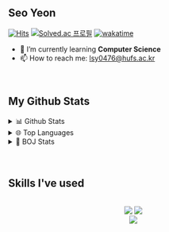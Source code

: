 ## Seo Yeon 
[![Hits](https://hits.seeyoufarm.com/api/count/incr/badge.svg?url=https%3A%2F%2Fgithub.com%2Fyiseoffline&count_bg=%2333B700&title_bg=%23555555&icon=github.svg&icon_color=%23E7E7E7&title=visits&edge_flat=false)](https://hits.seeyoufarm.com)
[![Solved.ac
프로필](http://mazassumnida.wtf/api/mini/generate_badge?boj=lsy0476)](https://solved.ac/profile/lsy0476)
[![wakatime](https://wakatime.com/badge/user/018e5477-a400-4362-8752-3b2ff7159423.svg)](https://wakatime.com/@018e5477-a400-4362-8752-3b2ff7159423)
<br/>

- 🌱 I’m currently learning **Computer Science**
- 📫 How to reach me: lsy0476@hufs.ac.kr
<br/>

## My Github Stats
<details>
<summary>📊 Github Stats</summary>
  <br/>
  <div align="center">
    <a href="https://github.com/bi-sz/github-readme-stats">
      <img src="https://github-readme-stats.vercel.app/api/?username=yiseoffline&show_icons=true&title_color=fff&icon_color=79ff97&text_color=9f9f9f&bg_color=151515" alt="Seo Yeon's GitHub stats" />
    </a>
  </div>
  </div>
  <div align="center">
    <a href="https://github.com/anuraghazra/github-readme-stats">
      <img src="[![Seo Yeon 님의 wakatime 통계](https://github-readme-stats.vercel.app/api/wakatime?username=yiseoffline&layout=compact)](https://github.com/anuraghazra/github-readme-stats)" />
    </a>
  </div>
  
</details>


<details>
<summary>🌐 Top Languages</summary>
  <br/>
  <div align="center">
    <a href="https://github.com/bi-sz/github-readme-stats">
      <img src="https://github-readme-stats.vercel.app/api/top-langs/?username=yiseoffline&layout=compact" alt="Top Langs" />
    </a>
  </div>
</details>

<details> 
<summary> 🥈 BOJ Stats</summary>
 <div align = "center">
  
   [![Solved.ac 프로필](http://mazassumnida.wtf/api/v2/generate_badge?boj=lsy0476)](https://solved.ac/lsy0476)<br>
  <img src="http://mazandi.herokuapp.com/api?handle=lsy0476&theme=warm"/> 
 
 </div>
</details>
<br/>
<br/>


## Skills I've used
<br />
<div align="center">
  <img src="https://skillicons.dev/icons?i=python,c,java,html,css,javascript" />
  <img src="https://skillicons.dev/icons?i=react,tailwind,materialui" /><br>
  <img src="https://skillicons.dev/icons?i=vscode,idea,spring,github,git,postman,arduino" />
</div>
